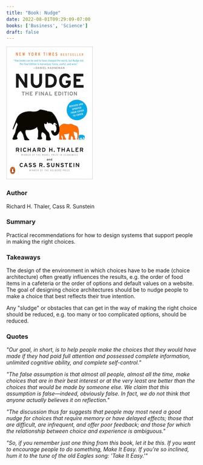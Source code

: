 ```yaml
---
title: "Book: Nudge"
date: 2022-08-01T09:29:09-07:00
books: ['Business', 'Science']
draft: false 
---
```


![Nudge](img/book_cover_nudge.jpg)

### Author

Richard H. Thaler, Cass R. Sunstein

### Summary

Practical recommendations for how to design systems that support people in making the right choices.

### Takeaways

The design of the environment in which choices have to be made (choice architecture) often greatly influences the results, e.g. the order of food items in a cafeteria or the order of options and default values on a website. The goal of designing choice architectures should be to nudge people to make a choice that best reflects their true intention.

Any "sludge" or obstacles that can get in the way of making the right choice should be reduced, e.g. too many or too complicated options, should be reduced.

### Quotes

*"Our goal, in short, is to help people make the choices that they would have made if they had paid full attention and possessed complete information, unlimited cognitive ability, and complete self-control."*

*"The false assumption is that almost all people, almost all the time, make choices that are in their best interest or at the very least are better than the choices that would be made by someone else. We claim that this assumption is false—indeed, obviously false. In fact, we do not think that anyone actually believes it on reflection."*

*"The discussion thus far suggests that people may most need a good nudge for choices that require memory or have delayed effects; those that are difficult, are infrequent, and offer poor feedback; and those for which the relationship between choice and experience is ambiguous."*

*"So, if you remember just one thing from this book, let it be this. If you want to encourage people to do something, Make It Easy. If you’re so inclined, hum it to the tune of the old Eagles song: 'Take It Easy.'"*

